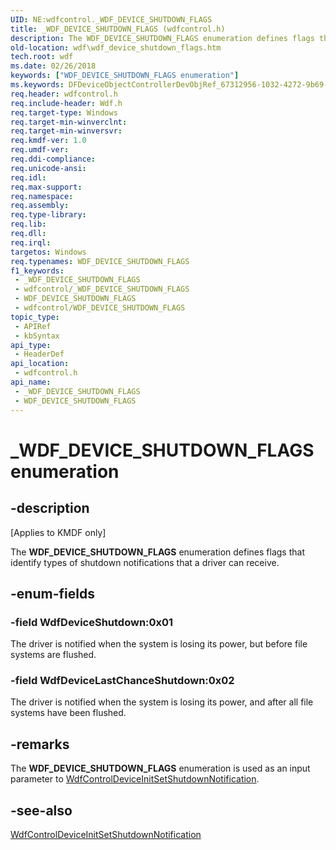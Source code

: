 ```yaml
---
UID: NE:wdfcontrol._WDF_DEVICE_SHUTDOWN_FLAGS
title: _WDF_DEVICE_SHUTDOWN_FLAGS (wdfcontrol.h)
description: The WDF_DEVICE_SHUTDOWN_FLAGS enumeration defines flags that identify types of shutdown notifications that a driver can receive.
old-location: wdf\wdf_device_shutdown_flags.htm
tech.root: wdf
ms.date: 02/26/2018
keywords: ["WDF_DEVICE_SHUTDOWN_FLAGS enumeration"]
ms.keywords: DFDeviceObjectControllerDevObjRef_67312956-1032-4272-9b69-ed1674b5e951.xml, WDF_DEVICE_SHUTDOWN_FLAGS, WDF_DEVICE_SHUTDOWN_FLAGS enumeration, WdfDeviceLastChanceShutdown, WdfDeviceShutdown, _WDF_DEVICE_SHUTDOWN_FLAGS, kmdf.wdf_device_shutdown_flags, wdf.wdf_device_shutdown_flags, wdfcontrol/WDF_DEVICE_SHUTDOWN_FLAGS, wdfcontrol/WdfDeviceLastChanceShutdown, wdfcontrol/WdfDeviceShutdown
req.header: wdfcontrol.h
req.include-header: Wdf.h
req.target-type: Windows
req.target-min-winverclnt: 
req.target-min-winversvr: 
req.kmdf-ver: 1.0
req.umdf-ver: 
req.ddi-compliance: 
req.unicode-ansi: 
req.idl: 
req.max-support: 
req.namespace: 
req.assembly: 
req.type-library: 
req.lib: 
req.dll: 
req.irql: 
targetos: Windows
req.typenames: WDF_DEVICE_SHUTDOWN_FLAGS
f1_keywords:
 - _WDF_DEVICE_SHUTDOWN_FLAGS
 - wdfcontrol/_WDF_DEVICE_SHUTDOWN_FLAGS
 - WDF_DEVICE_SHUTDOWN_FLAGS
 - wdfcontrol/WDF_DEVICE_SHUTDOWN_FLAGS
topic_type:
 - APIRef
 - kbSyntax
api_type:
 - HeaderDef
api_location:
 - wdfcontrol.h
api_name:
 - _WDF_DEVICE_SHUTDOWN_FLAGS
 - WDF_DEVICE_SHUTDOWN_FLAGS
---
```


# _WDF_DEVICE_SHUTDOWN_FLAGS enumeration


## -description

<p class="CCE_Message">[Applies to KMDF only]</p>

The <b>WDF_DEVICE_SHUTDOWN_FLAGS</b> enumeration defines flags that identify types of shutdown notifications that a driver can receive.

## -enum-fields

### -field WdfDeviceShutdown:0x01

The driver is notified when the system is losing its power, but before file systems are flushed.

### -field WdfDeviceLastChanceShutdown:0x02

The driver is notified when the system is losing its power, and after all file systems have been flushed.

## -remarks

The <b>WDF_DEVICE_SHUTDOWN_FLAGS</b> enumeration is used as an input parameter to <a href="/windows-hardware/drivers/ddi/wdfcontrol/nf-wdfcontrol-wdfcontroldeviceinitsetshutdownnotification">WdfControlDeviceInitSetShutdownNotification</a>.

## -see-also

<a href="/windows-hardware/drivers/ddi/wdfcontrol/nf-wdfcontrol-wdfcontroldeviceinitsetshutdownnotification">WdfControlDeviceInitSetShutdownNotification</a>

